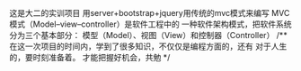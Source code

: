 这是大二的实训项目 
用server+bootstrap+jquery用传统的mvc模式来编写
MVC模式（Model–view–controller）是软件工程中的
一种软件架构模式，把软件系统分为三个基本部分：
模型（Model）、视图（View）和控制器（Controller）
/**
在这一次项目的时间内，学到了很多知识，不仅仅是编程方面的，还有 对于人生的，要时刻准备着。
才能把握好机会，共勉
*/

